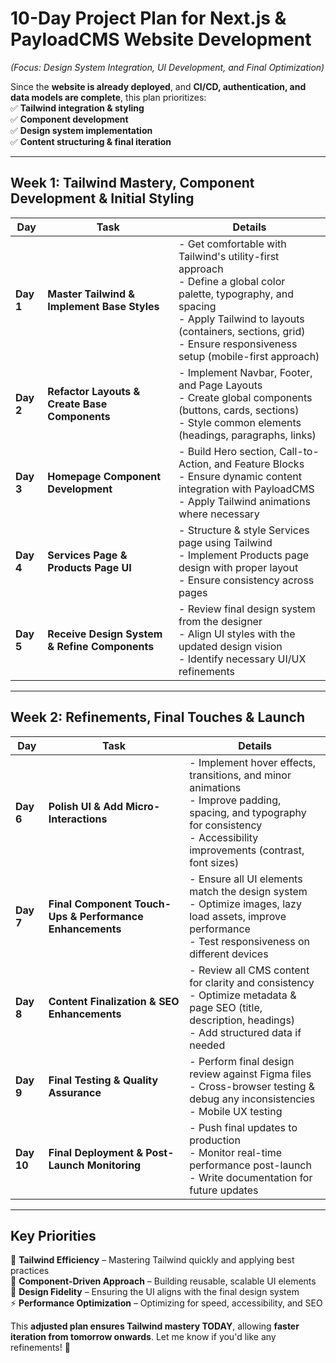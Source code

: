 # 10-Day Project Plan for Next.js & PayloadCMS Website Development

_(Focus: Design System Integration, UI Development, and Final Optimization)_

Since the **website is already deployed**, and **CI/CD, authentication, and data models are complete**, this plan prioritizes:  
✅ **Tailwind integration & styling**  
✅ **Component development**  
✅ **Design system implementation**  
✅ **Content structuring & final iteration**

---

## **Week 1: Tailwind Mastery, Component Development & Initial Styling**

| **Day**   | **Task**                                      | **Details**                                                                                                                                                                                                                                     |
| --------- | --------------------------------------------- | ----------------------------------------------------------------------------------------------------------------------------------------------------------------------------------------------------------------------------------------------- |
| **Day 1** | **Master Tailwind & Implement Base Styles**   | - Get comfortable with Tailwind's utility-first approach <br> - Define a global color palette, typography, and spacing <br> - Apply Tailwind to layouts (containers, sections, grid) <br> - Ensure responsiveness setup (mobile-first approach) |
| **Day 2** | **Refactor Layouts & Create Base Components** | - Implement Navbar, Footer, and Page Layouts <br> - Create global components (buttons, cards, sections) <br> - Style common elements (headings, paragraphs, links)                                                                              |
| **Day 3** | **Homepage Component Development**            | - Build Hero section, Call-to-Action, and Feature Blocks <br> - Ensure dynamic content integration with PayloadCMS <br> - Apply Tailwind animations where necessary                                                                             |
| **Day 4** | **Services Page & Products Page UI**          | - Structure & style Services page using Tailwind <br> - Implement Products page design with proper layout <br> - Ensure consistency across pages                                                                                                |
| **Day 5** | **Receive Design System & Refine Components** | - Review final design system from the designer <br> - Align UI styles with the updated design vision <br> - Identify necessary UI/UX refinements                                                                                                |

---

## **Week 2: Refinements, Final Touches & Launch**

| **Day**    | **Task**                                                 | **Details**                                                                                                                                                                           |
| ---------- | -------------------------------------------------------- | ------------------------------------------------------------------------------------------------------------------------------------------------------------------------------------- |
| **Day 6**  | **Polish UI & Add Micro-Interactions**                   | - Implement hover effects, transitions, and minor animations <br> - Improve padding, spacing, and typography for consistency <br> - Accessibility improvements (contrast, font sizes) |
| **Day 7**  | **Final Component Touch-Ups & Performance Enhancements** | - Ensure all UI elements match the design system <br> - Optimize images, lazy load assets, improve performance <br> - Test responsiveness on different devices                        |
| **Day 8**  | **Content Finalization & SEO Enhancements**              | - Review all CMS content for clarity and consistency <br> - Optimize metadata & page SEO (title, description, headings) <br> - Add structured data if needed                          |
| **Day 9**  | **Final Testing & Quality Assurance**                    | - Perform final design review against Figma files <br> - Cross-browser testing & debug any inconsistencies <br> - Mobile UX testing                                                   |
| **Day 10** | **Final Deployment & Post-Launch Monitoring**            | - Push final updates to production <br> - Monitor real-time performance post-launch <br> - Write documentation for future updates                                                     |

---

## **Key Priorities**

🚀 **Tailwind Efficiency** – Mastering Tailwind quickly and applying best practices  
🔄 **Component-Driven Approach** – Building reusable, scalable UI elements  
🎨 **Design Fidelity** – Ensuring the UI aligns with the final design system  
⚡ **Performance Optimization** – Optimizing for speed, accessibility, and SEO

This **adjusted plan ensures Tailwind mastery TODAY**, allowing **faster iteration from tomorrow onwards**. Let me know if you'd like any refinements! 🚀
